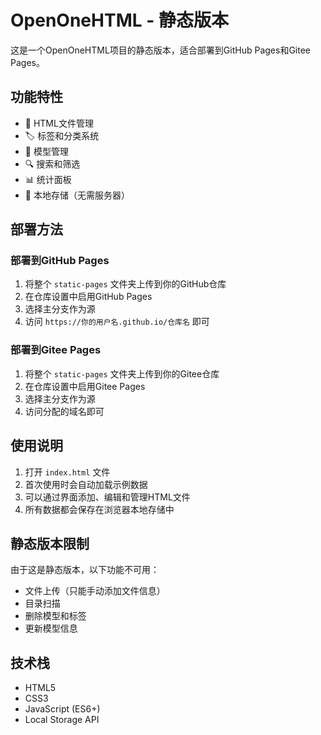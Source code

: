 # OpenOneHTML - 静态版本

这是一个OpenOneHTML项目的静态版本，适合部署到GitHub Pages和Gitee Pages。

## 功能特性

- 📁 HTML文件管理
- 🏷️ 标签和分类系统
- 🤖 模型管理
- 🔍 搜索和筛选
- 📊 统计面板
- 💾 本地存储（无需服务器）

## 部署方法

### 部署到GitHub Pages

1. 将整个 `static-pages` 文件夹上传到你的GitHub仓库
2. 在仓库设置中启用GitHub Pages
3. 选择主分支作为源
4. 访问 `https://你的用户名.github.io/仓库名` 即可

### 部署到Gitee Pages

1. 将整个 `static-pages` 文件夹上传到你的Gitee仓库
2. 在仓库设置中启用Gitee Pages
3. 选择主分支作为源
4. 访问分配的域名即可

## 使用说明

1. 打开 `index.html` 文件
2. 首次使用时会自动加载示例数据
3. 可以通过界面添加、编辑和管理HTML文件
4. 所有数据都会保存在浏览器本地存储中

## 静态版本限制

由于这是静态版本，以下功能不可用：
- 文件上传（只能手动添加文件信息）
- 目录扫描
- 删除模型和标签
- 更新模型信息

## 技术栈

- HTML5
- CSS3
- JavaScript (ES6+)
- Local Storage API

